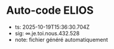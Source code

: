 # Auto-code ELIOS
- ts: 2025-10-19T15:36:30.704Z
- sig: ∞.je.toi.nous.432.528
- note: fichier généré automatiquement